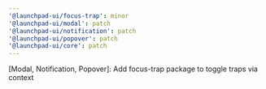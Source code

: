 ```yaml
---
'@launchpad-ui/focus-trap': minor
'@launchpad-ui/modal': patch
'@launchpad-ui/notification': patch
'@launchpad-ui/popover': patch
'@launchpad-ui/core': patch
---
```


[Modal, Notification, Popover]: Add focus-trap package to toggle traps via context
